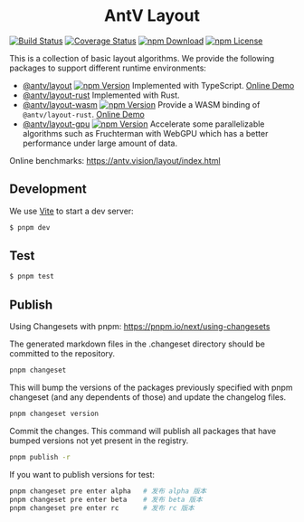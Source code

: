 <h1 align="center">
<b>AntV Layout</b>
</h1>

[![Build Status](https://github.com/antvis/layout/workflows/build/badge.svg?branch=v5)](https://github.com/antvis//actions)
[![Coverage Status](https://img.shields.io/coveralls/github/antvis/layout/v5.svg)](https://coveralls.io/github/antvis/layout?branch=v5)
[![npm Download](https://img.shields.io/npm/dm/@antv/layout.svg)](https://www.npmjs.com/package/@antv/layout)
[![npm License](https://img.shields.io/npm/l/@antv/layout.svg)](https://www.npmjs.com/package/@antv/layout)

This is a collection of basic layout algorithms. We provide the following packages to support different runtime environments:

- [@antv/layout](./packages/layout/README.md) [![npm Version](https://img.shields.io/npm/v/@antv/layout/alpha)](https://www.npmjs.com/package/@antv/layout) Implemented with TypeScript. [Online Demo](https://observablehq.com/d/2db6b0cc5e97d8d6)
- [@antv/layout-rust](./packages/layout-rust/README.md) Implemented with Rust.
- [@antv/layout-wasm](./packages/layout-wasm/README.md) [![npm Version](https://img.shields.io/npm/v/@antv/layout-wasm)](https://www.npmjs.com/package/@antv/layout-wasm) Provide a WASM binding of `@antv/layout-rust`. [Online Demo](https://observablehq.com/d/288c16a54543a141)
- [@antv/layout-gpu](./packages/layout-gpu/README.md) [![npm Version](https://img.shields.io/npm/v/@antv/layout-gpu)](https://www.npmjs.com/package/@antv/layout-gpu) Accelerate some parallelizable algorithms such as Fruchterman with WebGPU which has a better performance under large amount of data.

Online benchmarks: https://antv.vision/layout/index.html

## Development

We use [Vite](https://vitejs.dev/) to start a dev server:

```bash
$ pnpm dev
```

## Test

```bash
$ pnpm test
```

## Publish

Using Changesets with pnpm: https://pnpm.io/next/using-changesets

The generated markdown files in the .changeset directory should be committed to the repository.

```bash
pnpm changeset
```

This will bump the versions of the packages previously specified with pnpm changeset (and any dependents of those) and update the changelog files.

```bash
pnpm changeset version
```

Commit the changes. This command will publish all packages that have bumped versions not yet present in the registry.

```bash
pnpm publish -r
```

If you want to publish versions for test:

```bash
pnpm changeset pre enter alpha   # 发布 alpha 版本
pnpm changeset pre enter beta    # 发布 beta 版本
pnpm changeset pre enter rc      # 发布 rc 版本
```

